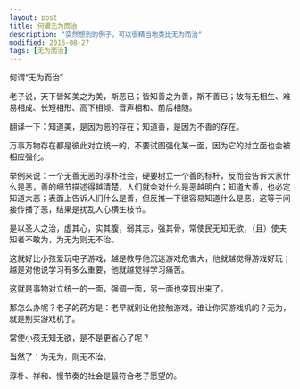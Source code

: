 ```yaml
---
layout: post
title: 何谓无为而治
description: "突然想到的例子，可以很精当地类比无为而治"
modified: 2016-08-27
tags: [无为而治]
---
```


何谓“无为而治”

老子说，天下皆知美之为美，斯恶已；皆知善之为善，斯不善已；故有无相生、难易相成、长短相形、高下相倾、音声相和、前后相随。

翻译一下：知道美，是因为恶的存在；知道善，是因为不善的存在。

万事万物存在都是彼此对立统一的，不要试图强化某一面，因为它的对立面也会被相应强化。

举例来说：一个无善无恶的淳朴社会，硬要树立一个善的标杆，反而会告诉大家什么是恶，善的细节描述得越清楚，人们就会对什么是恶越明白；知道大善，也必定知道大恶；表面上告诉人们什么是善，但反推一下很容易知道什么是恶，这等于间接传播了恶，结果是扰乱人心横生枝节。

是以圣人之治，虚其心，实其腹，弱其志，强其骨，常使民无知无欲，（且）使夫知者不敢为，为无为则无不治。

这就好比小孩爱玩电子游戏，越是教导他沉迷游戏危害大，他就越觉得游戏好玩；越是对他说学习有多么重要，他就越觉得学习痛苦。

这就是事物对立统一的一面，强调一面，另一面也突现出来了。

那怎么办呢？老子的药方是：老早就别让他接触游戏，谁让你买游戏机的？无为，就是别买游戏机了。

常使小孩无知无欲，是不是更省心了呢？

当然了：为无为，则无不治。

淳朴、祥和、慢节奏的社会是最符合老子愿望的。
